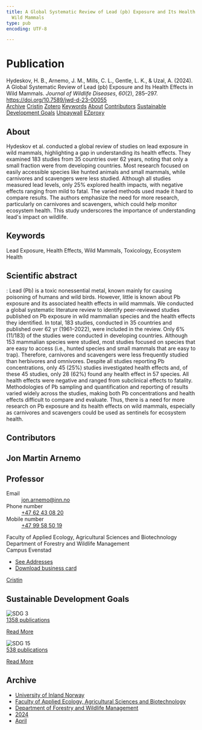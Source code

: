 ```yaml
---
title: A Global Systematic Review of Lead (pb) Exposure and Its Health Effects in
  Wild Mammals
type: pub
encoding: UTF-8

---
```

<h1>Publication</h1>
<article id="csl-bib-container-FL9HPQB4" class="csl-bib-container">
  <div class="csl-bib-body"> <div class="csl-entry">Hydeskov, H. B., Arnemo, J. M., Mills, C. L., Gentle, L. K., &#38; Uzal, A. (2024). A Global Systematic Review of Lead (pb) Exposure and Its Health Effects in Wild Mammals. <i>Journal of Wildlife Diseases</i>, <i>60</i>(2), 285–297. <a href="https://doi.org/10.7589/jwd-d-23-00055">https://doi.org/10.7589/jwd-d-23-00055</a></div> </div>
  <div class="csl-bib-buttons">
    <a href="#taxonomy-article-FL9HPQB4" alt="archive" class="csl-bib-button">Archive</a>
    <a href="https://app.cristin.no/results/show.jsf?id=2262725" alt="Cristin" class="csl-bib-button">Cristin</a>
    <a href="http://zotero.org/groups/5881554/items/FL9HPQB4" alt="Zotero" class="csl-bib-button">Zotero</a>
    <a href="#keywords-article-FL9HPQB4" alt="keywords" class="csl-bib-button">Keywords</a>
    <a href="#about-article-FL9HPQB4" alt="about_pub" class="csl-bib-button">About</a>
    <a href="#contributors-article-FL9HPQB4" alt="contributors" class="csl-bib-button">Contributors</a>
    <a href="#sdg-article-FL9HPQB4" alt="sdg" class="csl-bib-button">Sustainable Development Goals</a>
    <a href="https://bioone.org/journals/journal-of-wildlife-diseases/volume-60/issue-2/JWD-D-23-00055/A-GLOBAL-SYSTEMATIC-REVIEW-OF-LEAD-PB-EXPOSURE-AND-ITS/10.7589/JWD-D-23-00055.pdf" alt="Unpaywall" class="csl-bib-button">Unpaywall</a>
    <a href="https://bioone.org/journals/journal-of-wildlife-diseases/volume-60/issue-2/JWD-D-23-00055/A-GLOBAL-SYSTEMATIC-REVIEW-OF-LEAD-PB-EXPOSURE-AND-ITS/10.7589/JWD-D-23-00055.pdf" alt="EZproxy" class="csl-bib-button">EZproxy</a>
  </div>
  <div id="csl-bib-meta-container-FL9HPQB4"></div>
</article>
<div id="csl-bib-meta-FL9HPQB4" class="csl-bib-meta">
  <article id="about-article-FL9HPQB4" class="about_pub-article">
    <h1>About</h1>
    Hydeskov et al. conducted a global review of studies on lead exposure in wild mammals, highlighting a gap in understanding its health effects. They examined 183 studies from 35 countries over 62 years, noting that only a small fraction were from developing countries. Most research focused on easily accessible species like hunted animals and small mammals, while carnivores and scavengers were less studied. Although all studies measured lead levels, only 25% explored health impacts, with negative effects ranging from mild to fatal. The varied methods used made it hard to compare results. The authors emphasize the need for more research, particularly on carnivores and scavengers, which could help monitor ecosystem health. This study underscores the importance of understanding lead's impact on wildlife.
  </article>
  <article id="keywords-article-FL9HPQB4" class="keywords-article">
    <h1>Keywords</h1>
    Lead Exposure, Health Effects, Wild Mammals, Toxicology, Ecosystem Health
  </article>
  <article id="abstract-article-FL9HPQB4" class="abstract-article">
    <h1>Scientific abstract</h1>
    : Lead (Pb) is a toxic nonessential metal, known mainly for causing poisoning of humans and wild birds. However, little is known about Pb exposure and its associated health effects in wild mammals. We conducted a global systematic literature review to identify peer-reviewed studies published on Pb exposure in wild mammalian species and the health effects they identified. In total, 183 studies, conducted in 35 countries and published over 62 yr (1961–2022), were included in the review. Only 6% (11/183) of the studies were conducted in developing countries. Although 153 mammalian species were studied, most studies focused on species that are easy to access (i.e., hunted species and small mammals that are easy to trap). Therefore, carnivores and scavengers were less frequently studied than herbivores and omnivores. Despite all studies reporting Pb concentrations, only 45 (25%) studies investigated health effects and, of these 45 studies, only 28 (62%) found any health effect in 57 species. All health effects were negative and ranged from subclinical effects to fatality. Methodologies of Pb sampling and quantification and reporting of results varied widely across the studies, making both Pb concentrations and health effects difficult to compare and evaluate. Thus, there is a need for more research on Pb exposure and its health effects on wild mammals, especially as carnivores and scavengers could be used as sentinels for ecosystem health.
  </article>
  <article id="contributors-article-FL9HPQB4" class="contributors-article">
    <h1>Contributors</h1>
    <div class="personas"> <div class="vrtx-hinn-person-card"> <div class="photo"> <i class="lar la-user-circle missing-person"></i> </div> <div class="info"> <hgroup><h1>Jon Martin Arnemo</h1> <h2>Professor</h2> </hgroup><dl> <dt>Email</dt> <dd> <a href="mailto:jon.arnemo@inn.no">jon.arnemo@inn.no</a> </dd> <dt>Phone number</dt> <dd><a href="tel:+4762430820"> +47 62 43 08 20 </a></dd> <dt>Mobile number</dt> <dd><a href="tel:+4799585019"> +47 99 58 50 19 </a></dd> </dl> <p> Faculty of Applied Ecology, Agricultural Sciences and Biotechnology<br> Department of Forestry and Wildlife Management<br> Campus Evenstad </p> <ul class="vrtx-hinn-links"> <li><a href="https://www.inn.no/english/find-an-employee/jon-arnemo.html#vrtx-hinn-addresses">See Addresses</a></li> <li><a href="https://www.inn.no/english/find-an-employee/jon-arnemo.html?vrtx=vcf">Download business card</a></li> </ul> </div> </div> <a href="https://app.cristin.no/persons/show.jsf?id=328246" alt="Cristin URL" class="personas-cristin">Cristin</a> </div>
  </article>
  <article id="sdg-article-FL9HPQB4" class="sdg-article">
    <h1>Sustainable Development Goals</h1>
    <div class="sdg-container"><div id="sdg3" class="sdg">
        <img src="{{< params subfolder >}}images/sdg/sdg03_en.png" class="image" alt="SDG 3">
        <div class="sdg-overlay">
          <a href="{{< params subfolder >}}en/archive/?sdg=3#archive" class="sdg-publication-count"><span>1358</span> publications</a>
          <p><a href="https://sdgs.un.org/goals/goal3" class="sdg-read-more">Read More</a></p>
        </div>
      </div> <div id="sdg15" class="sdg">
        <img src="{{< params subfolder >}}images/sdg/sdg15_en.png" class="image" alt="SDG 15">
        <div class="sdg-overlay">
          <a href="{{< params subfolder >}}en/archive/?sdg=15#archive" class="sdg-publication-count"><span>538</span> publications</a>
          <p><a href="https://sdgs.un.org/goals/goal15" class="sdg-read-more">Read More</a></p>
        </div>
      </div></div>
  </article>
  <article id="taxonomy-article-FL9HPQB4" class="taxonomy-article">
    <h1>Archive</h1>
    <ul>
      <li><a href="{{< params subfolder >}}en/archive/?key=3DCRN523">University of Inland Norway</a></li>
      <li><a href="{{< params subfolder >}}en/archive/?key=T77LXH6D">Faculty of Applied Ecology, Agricultural Sciences and Biotechnology</a></li>
      <li><a href="{{< params subfolder >}}en/archive/?key=7TRARPE3">Department of Forestry and Wildlife Management</a></li>
      <li><a href="{{< params subfolder >}}en/archive/?key=A4XX8HDP">2024</a></li>
      <li><a href="{{< params subfolder >}}en/archive/?key=KY9TTFZF">April</a></li>
    </ul>
  </article>
</div>
